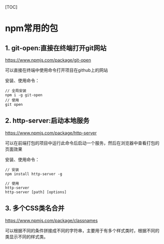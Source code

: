 [TOC]

# npm常用的包

## 1. git-open:直接在终端打开git网站

https://www.npmjs.com/package/git-open

可以直接在终端中使用命令打开项目在github上的网站

安装、使用命令：

```
// 全局安装
npm i -g git-open
// 使用
git open
```

## 2. http-server:启动本地服务

https://www.npmjs.com/package/http-server

可以在前端打包的项目中运行此命令后启动一个服务，然后在浏览器中查看打包的页面效果

安装、使用命令：

```
// 安装
npm install http-server -g

// 使用
http-server
http-server [path] [options]
```

## 3. 多个CSS类名合并

https://www.npmjs.com/package/classnames

可以根据不同的条件拼接成不同的字符串，主要用于有多个样式类时，根据不同的类显示不同的样式类。


